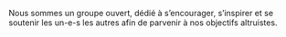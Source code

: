 Nous sommes un groupe ouvert, dédié à s’encourager, s’inspirer et se soutenir les un-e-s les autres afin de parvenir à nos objectifs altruistes.
